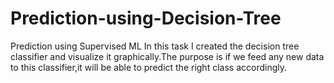 # Prediction-using-Decision-Tree
Prediction using Supervised ML
In this task I created the decision tree classifier and visualize it graphically.The purpose is if we feed any new data to this classifier,it will be able to predict the right class accordingly.

